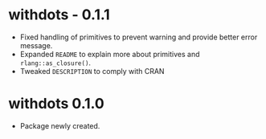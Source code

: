 
# withdots - 0.1.1
* Fixed handling of primitives to prevent warning and provide better error message.
* Expanded `README` to explain more about primitives and `rlang::as_closure()`.
* Tweaked `DESCRIPTION` to comply with CRAN

# withdots 0.1.0

* Package newly created. 
